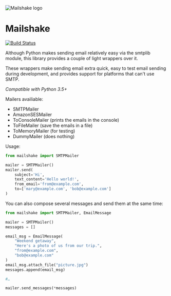 ![Mailshake logo](https://raw.github.com/jpscaletti/mailshake/master/docs/static/images/mailshake@2x.png)

# Mailshake

[![Build Status](https://travis-ci.org/jpscaletti/MailShake.svg?branch=master)](https://travis-ci.org/jpscaletti/MailShake)

Although Python makes sending email relatively easy via the smtplib
module, this library provides a couple of light wrappers over it.

These wrappers make sending email extra quick, easy to test email
sending during development, and provides support for platforms that
can't use SMTP.

*Compatible with Python 3.5+*

Mailers availiable:

-   SMTPMailer
-   AmazonSESMailer
-   ToConsoleMailer (prints the emails in the console)
-   ToFileMailer (save the emails in a file)
-   ToMemoryMailer (for testing)
-   DummyMailer (does nothing)

Usage:

```python
from mailshake import SMTPMailer

mailer = SMTPMailer()
mailer.send(
    subject='Hi',
    text_content='Hello world!',
    from_email='from@example.com',
    to=['mary@example.com', 'bob@example.com']
)
```

You can also compose several messages and send them at the same time:

```python
from mailshake import SMTPMailer, EmailMessage

mailer = SMTPMailer()
messages = []

email_msg = EmailMessage(
    "Weekend getaway",
    "Here's a photo of us from our trip.",
    "from@example.com",
    "bob@example.com"
)
email_msg.attach_file("picture.jpg")
messages.append(email_msg)

#…

mailer.send_messages(*messages)
```
